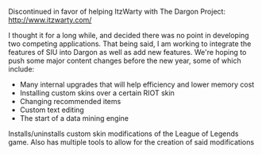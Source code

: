 Discontinued in favor of helping ItzWarty with The Dargon Project: http://www.itzwarty.com/

I thought it for a long while, and decided there was no point in developing two competing applications. That being said, I am working to integrate the features of SIU into Dargon as well as add new features. We're hoping to push some major content changes before the new year, some of which include:

  * Many internal upgrades that will help efficiency and lower memory cost
  * Installing custom skins over a certain RIOT skin
  * Changing recommended items
  * Custom text editing
  * The start of a data mining engine


Installs/uninstalls custom skin modifications of the League of Legends game. Also has multiple tools to allow for the creation of said modifications